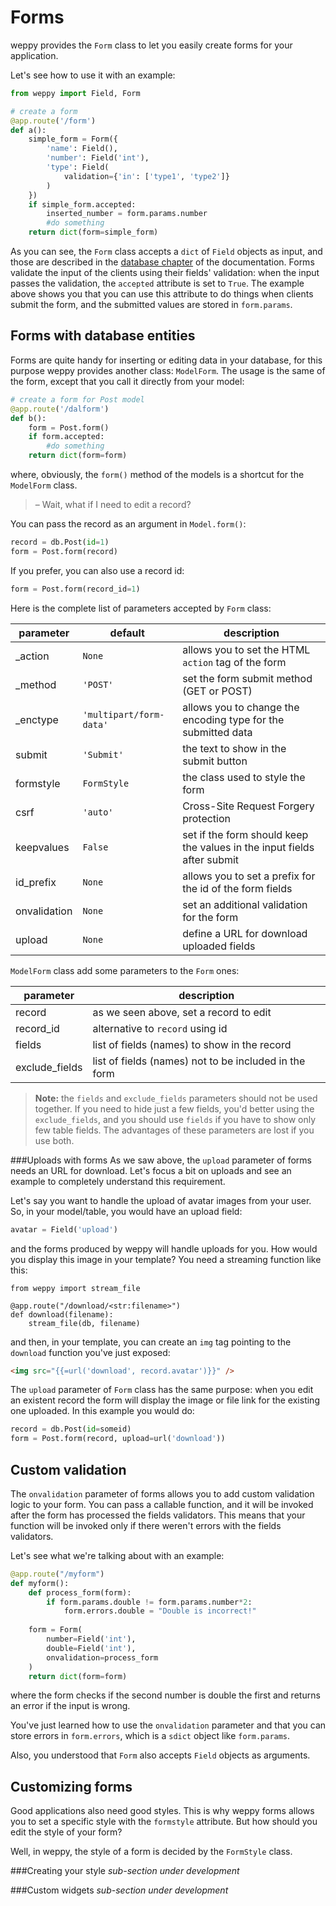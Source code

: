 Forms
=====

weppy provides the `Form` class to let you easily create forms for your application.

Let's see how to use it with an example:

```python
from weppy import Field, Form

# create a form
@app.route('/form')
def a():
    simple_form = Form({
        'name': Field(),
        'number': Field('int'),
        'type': Field(
            validation={'in': ['type1', 'type2']}
        )
    })
    if simple_form.accepted:
        inserted_number = form.params.number
        #do something
    return dict(form=simple_form)
```

As you can see, the `Form` class accepts a `dict` of `Field` objects as input,
and those are described in the [database chapter](./dal/models#fields) of the documentation.
Forms validate the input of the clients using their fields' validation: when the
input passes the validation, the `accepted` attribute is set to `True`.
The example above shows you that you can use this attribute to do things when
clients submit the form, and the submitted values are stored in `form.params`.

Forms with database entities
----------------------------
Forms are quite handy for inserting or editing data in your database, for this purpose
weppy provides another class: `ModelForm`. The usage is the same of the form,
except that you call it directly from your model:

```python
# create a form for Post model
@app.route('/dalform')
def b():
    form = Post.form()
    if form.accepted:
        #do something
    return dict(form=form)
```

where, obviously, the `form()` method of the models is a shortcut for the `ModelForm` class.

> – Wait, what if I need to edit a record?

You can pass the record as an argument in `Model.form()`:

```python
record = db.Post(id=1)
form = Post.form(record)
```

If you prefer, you can also use a record id:

```python
form = Post.form(record_id=1)
```

Here is the complete list of parameters accepted by `Form` class:

| parameter | default | description |
| --- | --- | --- |
| _action | `None` | allows you to set the HTML `action` tag of the form |
| _method | `'POST'` | set the form submit method (GET or POST) |
| _enctype | `'multipart/form-data'` | allows you to change the encoding type for the submitted data |
| submit | `'Submit'` | the text to show in the submit button |
| formstyle | `FormStyle` | the class used to style the form |
| csrf | `'auto'` | Cross-Site Request Forgery protection |
| keepvalues | `False` | set if the form should keep the values in the input fields after submit |
| id_prefix | `None` | allows you to set a prefix for the id of the form fields |
| onvalidation | `None` | set an additional validation for the form |
| upload | `None` | define a URL for download uploaded fields |

`ModelForm` class add some parameters to the `Form` ones:

| parameter | description |
| --- | --- |
| record | as we seen above, set a record to edit |
| record_id | alternative to `record` using id |
| fields | list of fields (names) to show in the record |
| exclude_fields | list of fields (names) not to be included in the form |

> **Note:** the `fields` and `exclude_fields` parameters should not be used together. If you need to hide just a few fields, you'd better using the `exclude_fields`, and you should use `fields` if you have to show only few table fields. The advantages of these parameters are lost if you use both.

###Uploads with forms
As we saw above, the `upload` parameter of forms needs an URL for download. 
Let's focus a bit on uploads and see an example to completely understand this requirement.

Let's say you want to handle the upload of avatar images from your user. So,
in your model/table, you would have an upload field:

```python
avatar = Field('upload')
```

and the forms produced by weppy will handle uploads for you. How would you
display this image in your template? You need a streaming function like this:

```
from weppy import stream_file 

@app.route("/download/<str:filename>")
def download(filename):
    stream_file(db, filename)
```

and then, in your template, you can create an `img` tag pointing to the
`download` function you've just exposed:

```html
<img src="{{=url('download', record.avatar')}}" />
```

The `upload` parameter of `Form` class has the same purpose: when you edit an
existent record the form will display the image or file link for the existing
one uploaded. In this example you would do:

```python
record = db.Post(id=someid)
form = Post.form(record, upload=url('download'))
```

Custom validation
-----------------
The `onvalidation` parameter of forms allows you to add custom validation logic
to your form. You can pass a callable function, and it will be invoked after the
form has processed the fields validators. This means that your function will be
invoked only if there weren't errors with the fields validators.

Let's see what we're talking about with an example:

```python
@app.route("/myform")
def myform():
    def process_form(form):
        if form.params.double != form.params.number*2:
            form.errors.double = "Double is incorrect!"
    
    form = Form(
        number=Field('int'), 
        double=Field('int'),
        onvalidation=process_form
    )
    return dict(form=form)
```

where the form checks if the second number is double the first and returns
an error if the input is wrong.

You've just learned how to use the `onvalidation` parameter and that you can
store errors in `form.errors`, which is a `sdict` object like `form.params`.

Also, you understood that `Form` also accepts `Field` objects as arguments.

Customizing forms
-----------------
Good applications also need good styles. This is why weppy forms allows you to
set a specific style with the `formstyle` attribute. But how should you edit the
style of your form?

Well, in weppy, the style of a form is decided by the `FormStyle` class.

###Creating your style
*sub-section under development*

###Custom widgets
*sub-section under development*
